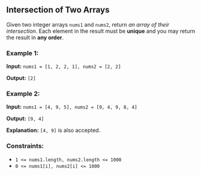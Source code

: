 <h2>Intersection of Two Arrays</h2>


<p>Given two integer arrays <code>nums1</code> and <code>nums2</code>, return <i>an array of their intersection</i>. 
Each element in the result must be <b>unique</b> and you may return the result in <b>any order</b>.</p>


<h3>Example 1:</h3>
<p><b>Input:</b> <code>nums1 = [1, 2, 2, 1], nums2 = [2, 2]</code></p>
<p><b>Output:</b> <code>[2]</code></p>

<h3>Example 2:</h3>
<p><b>Input:</b> <code>nums1 = [4, 9, 5], nums2 = [9, 4, 9, 8, 4]</code></p>
<p><b>Output:</b> <code>[9, 4]</code></p>
<p><b>Explanation:</b> <code>[4, 9]</code> is also accepted.</p>


<h3>Constraints:</h3>
<ul>
    <li><code>1 <= nums1.length, nums2.length <= 1000</code></li>
    <li><code>0 <= nums1[i], nums2[i] <= 1000</code></li>
</ul>
